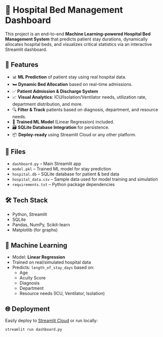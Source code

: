 # 🏥 Hospital Bed Management Dashboard

This project is an end-to-end **Machine Learning-powered Hospital Bed Management System** that predicts patient stay durations, dynamically allocates hospital beds, and visualizes critical statistics via an interactive Streamlit dashboard.

## 🚀 Features

- 📊 **ML Prediction** of patient stay using real hospital data.
- 🛏️ **Dynamic Bed Allocation** based on real-time admissions.
- ✅ **Patient Admission & Discharge System**
- 📈 **Visual Analytics**: ICU/Isolation/Ventilator needs, utilization rate, department distribution, and more.
- 🔍 **Filter & Track** patients based on diagnosis, department, and resource needs.
- 🧠 **Trained ML Model** (Linear Regression) included.
- 🗃️ **SQLite Database Integration** for persistence.
- 📦 **Deploy-ready** using Streamlit Cloud or any other platform.

## 📂 Files

- `dashboard.py` – Main Streamlit app
- `model.pkl` – Trained ML model for stay prediction
- `hospital.db` – SQLite database for patient & bed data
- `hospital_data.csv` – Sample data used for model training and simulation
- `requirements.txt` – Python package dependencies

## 🛠️ Tech Stack

- Python, Streamlit
- SQLite
- Pandas, NumPy, Scikit-learn
- Matplotlib (for graphs)

## 🧠 Machine Learning

- Model: **Linear Regression**
- Trained on real/simulated hospital data
- Predicts: `length_of_stay_days` based on:
  - Age
  - Acuity Score
  - Diagnosis
  - Department
  - Resource needs (ICU, Ventilator, Isolation)

## 🌐 Deployment

Easily deploy to [Streamlit Cloud](https://streamlit.io/cloud) or run locally:
```bash
streamlit run dashboard.py


                                                                                                                                                                                                                  Made with ❤️ by Nipun Singh
